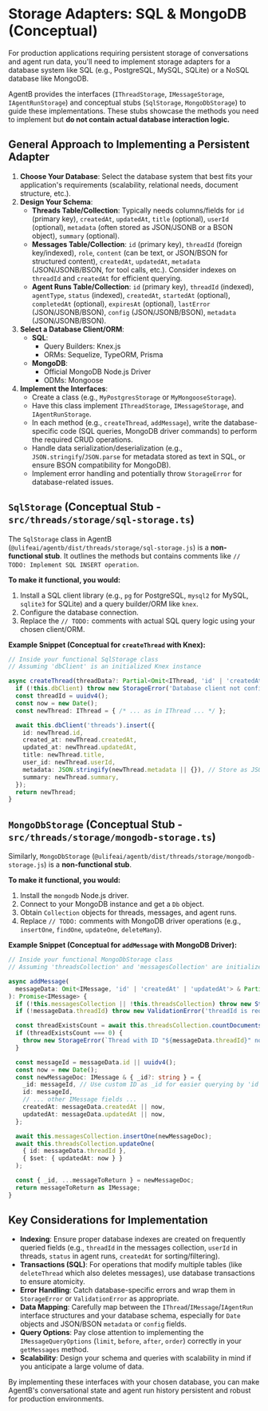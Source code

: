 # Storage Adapters: SQL & MongoDB (Conceptual)

For production applications requiring persistent storage of conversations and agent run data, you'll need to implement storage adapters for a database system like SQL (e.g., PostgreSQL, MySQL, SQLite) or a NoSQL database like MongoDB.

AgentB provides the interfaces (`IThreadStorage`, `IMessageStorage`, `IAgentRunStorage`) and conceptual stubs (`SqlStorage`, `MongoDbStorage`) to guide these implementations. These stubs showcase the methods you need to implement but **do not contain actual database interaction logic.**

## General Approach to Implementing a Persistent Adapter

1.  **Choose Your Database**: Select the database system that best fits your application's requirements (scalability, relational needs, document structure, etc.).
2.  **Design Your Schema**:
    *   **Threads Table/Collection**: Typically needs columns/fields for `id` (primary key), `createdAt`, `updatedAt`, `title` (optional), `userId` (optional), `metadata` (often stored as JSON/JSONB or a BSON object), `summary` (optional).
    *   **Messages Table/Collection**: `id` (primary key), `threadId` (foreign key/indexed), `role`, `content` (can be text, or JSON/BSON for structured content), `createdAt`, `updatedAt`, `metadata` (JSON/JSONB/BSON, for tool calls, etc.). Consider indexes on `threadId` and `createdAt` for efficient querying.
    *   **Agent Runs Table/Collection**: `id` (primary key), `threadId` (indexed), `agentType`, `status` (indexed), `createdAt`, `startedAt` (optional), `completedAt` (optional), `expiresAt` (optional), `lastError` (JSON/JSONB/BSON), `config` (JSON/JSONB/BSON), `metadata` (JSON/JSONB/BSON).
3.  **Select a Database Client/ORM**:
    *   **SQL**:
        *   Query Builders: Knex.js
        *   ORMs: Sequelize, TypeORM, Prisma
    *   **MongoDB**:
        *   Official MongoDB Node.js Driver
        *   ODMs: Mongoose
4.  **Implement the Interfaces**:
    *   Create a class (e.g., `MyPostgresStorage` or `MyMongooseStorage`).
    *   Have this class implement `IThreadStorage`, `IMessageStorage`, and `IAgentRunStorage`.
    *   In each method (e.g., `createThread`, `addMessage`), write the database-specific code (SQL queries, MongoDB driver commands) to perform the required CRUD operations.
    *   Handle data serialization/deserialization (e.g., `JSON.stringify`/`JSON.parse` for metadata stored as text in SQL, or ensure BSON compatibility for MongoDB).
    *   Implement error handling and potentially throw `StorageError` for database-related issues.

## `SqlStorage` (Conceptual Stub - `src/threads/storage/sql-storage.ts`)

The `SqlStorage` class in AgentB (`@ulifeai/agentb/dist/threads/storage/sql-storage.js`) is a **non-functional stub**. It outlines the methods but contains comments like `// TODO: Implement SQL INSERT operation`.

**To make it functional, you would:**
1.  Install a SQL client library (e.g., `pg` for PostgreSQL, `mysql2` for MySQL, `sqlite3` for SQLite) and a query builder/ORM like `knex`.
2.  Configure the database connection.
3.  Replace the `// TODO:` comments with actual SQL query logic using your chosen client/ORM.

**Example Snippet (Conceptual for `createThread` with Knex):**
```typescript
// Inside your functional SqlStorage class
// Assuming 'dbClient' is an initialized Knex instance

async createThread(threadData?: Partial<Omit<IThread, 'id' | 'createdAt'>>): Promise<IThread> {
  if (!this.dbClient) throw new StorageError('Database client not configured.');
  const threadId = uuidv4();
  const now = new Date();
  const newThread: IThread = { /* ... as in IThread ... */ };

  await this.dbClient('threads').insert({
    id: newThread.id,
    created_at: newThread.createdAt,
    updated_at: newThread.updatedAt,
    title: newThread.title,
    user_id: newThread.userId,
    metadata: JSON.stringify(newThread.metadata || {}), // Store as JSON string
    summary: newThread.summary,
  });
  return newThread;
}
```

## `MongoDbStorage` (Conceptual Stub - `src/threads/storage/mongodb-storage.ts`)

Similarly, `MongoDbStorage` (`@ulifeai/agentb/dist/threads/storage/mongodb-storage.js`) is a **non-functional stub**.

**To make it functional, you would:**
1.  Install the `mongodb` Node.js driver.
2.  Connect to your MongoDB instance and get a `Db` object.
3.  Obtain `Collection` objects for threads, messages, and agent runs.
4.  Replace `// TODO:` comments with MongoDB driver operations (e.g., `insertOne`, `findOne`, `updateOne`, `deleteMany`).

**Example Snippet (Conceptual for `addMessage` with MongoDB Driver):**
```typescript
// Inside your functional MongoDbStorage class
// Assuming 'threadsCollection' and 'messagesCollection' are initialized MongoDB Collection instances

async addMessage(
  messageData: Omit<IMessage, 'id' | 'createdAt' | 'updatedAt'> & Partial<Pick<IMessage, 'id' | 'createdAt' | 'updatedAt'>>
): Promise<IMessage> {
  if (!this.messagesCollection || !this.threadsCollection) throw new StorageError('MongoDB collections not configured.');
  if (!messageData.threadId) throw new ValidationError('threadId is required.');

  const threadExistsCount = await this.threadsCollection.countDocuments({ id: messageData.threadId });
  if (threadExistsCount === 0) {
    throw new StorageError(`Thread with ID "${messageData.threadId}" not found. Cannot add message.`);
  }

  const messageId = messageData.id || uuidv4();
  const now = new Date();
  const newMessageDoc: IMessage & { _id?: string } = {
    _id: messageId, // Use custom ID as _id for easier querying by 'id' field
    id: messageId,
    // ... other IMessage fields ...
    createdAt: messageData.createdAt || now,
    updatedAt: messageData.updatedAt || now,
  };

  await this.messagesCollection.insertOne(newMessageDoc);
  await this.threadsCollection.updateOne(
    { id: messageData.threadId },
    { $set: { updatedAt: now } }
  );

  const { _id, ...messageToReturn } = newMessageDoc;
  return messageToReturn as IMessage;
}
```

## Key Considerations for Implementation

*   **Indexing**: Ensure proper database indexes are created on frequently queried fields (e.g., `threadId` in the messages collection, `userId` in threads, `status` in agent runs, `createdAt` for sorting/filtering).
*   **Transactions (SQL)**: For operations that modify multiple tables (like `deleteThread` which also deletes messages), use database transactions to ensure atomicity.
*   **Error Handling**: Catch database-specific errors and wrap them in `StorageError` or `ValidationError` as appropriate.
*   **Data Mapping**: Carefully map between the `IThread`/`IMessage`/`IAgentRun` interface structures and your database schema, especially for `Date` objects and JSON/BSON `metadata` or `config` fields.
*   **Query Options**: Pay close attention to implementing the `IMessageQueryOptions` (`limit`, `before`, `after`, `order`) correctly in your `getMessages` method.
*   **Scalability**: Design your schema and queries with scalability in mind if you anticipate a large volume of data.

By implementing these interfaces with your chosen database, you can make AgentB's conversational state and agent run history persistent and robust for production environments. 
